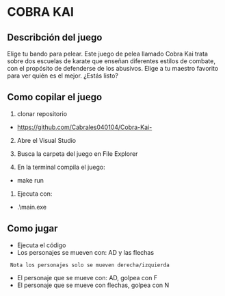 # COBRA KAI

## Describción del juego 
Elige tu bando para pelear. Este juego de pelea llamado Cobra Kai trata sobre dos escuelas de karate que enseñan diferentes estilos de combate, con el propósito de defenderse de los abusivos. Elige a tu maestro favorito para ver quién es el mejor. ¿Estás listo?

## Como copilar el juego 

1. clonar  repositorio 
* https://github.com/Cabrales040104/Cobra-Kai-
2. Abre el Visual Studio
   
3. Busca la carpeta del juego en File Explorer
   
4. En la terminal compila el juego:
* make run
1. Ejecuta con:
* .\main.exe 

## Como jugar 
* Ejecuta el código
* Los personajes se mueven con: AD y las flechas

` Nota los personajes solo se mueven derecha/izquierda`

* El personaje que se mueve con: AD, golpea con F
* El personaje que se mueve con flechas, golpea con N
